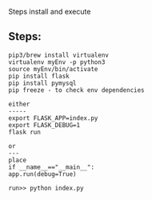 Steps install and execute

   Steps:
   ------
    pip3/brew install virtualenv
    virtualenv myEnv -p python3
    source myEnv/bin/activate
    pip install flask
    pip install pymysql
    pip freeze - to check env dependencies
    
    either
    -----
    export FLASK_APP=index.py  
    export FLASK_DEBUG=1
    flask run

    or
    ---
    place 
    if __name__=="__main__":
    app.run(debug=True)

    run>> python index.py
